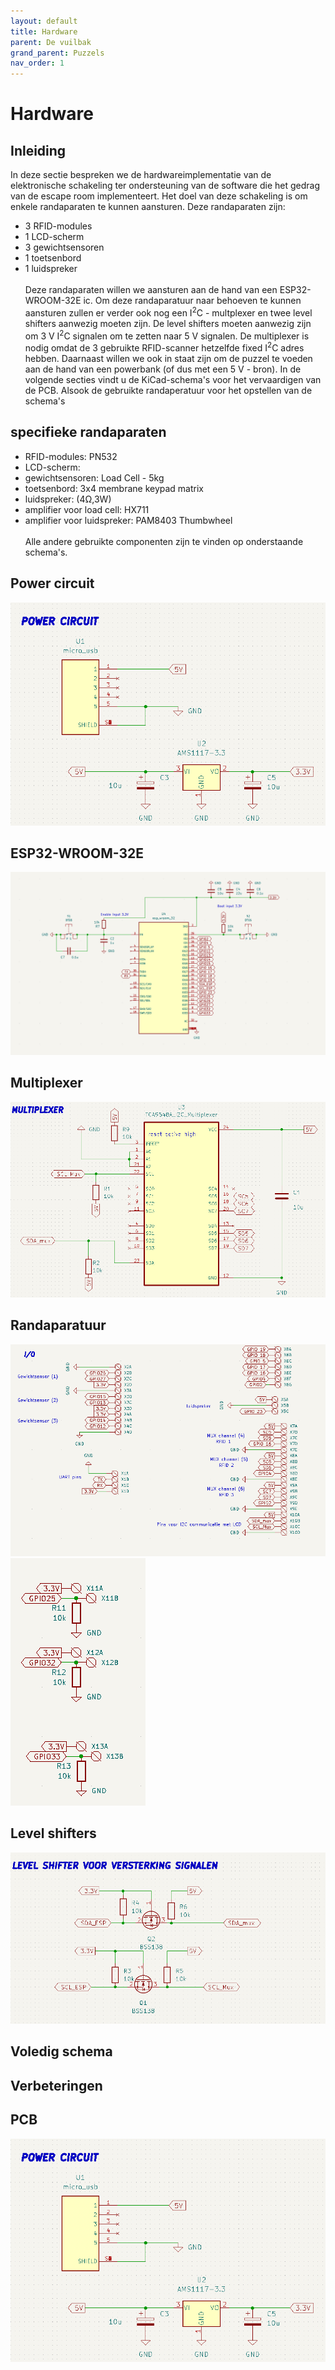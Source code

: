 ```yaml
---
layout: default
title: Hardware
parent: De vuilbak
grand_parent: Puzzels
nav_order: 1
---
```

# Hardware
## Inleiding
In deze sectie bespreken we de hardwareimplementatie van de elektronische schakeling ter ondersteuning van de software die het gedrag van de escape room implementeert.
Het doel van deze schakeling is om enkele randaparaten te kunnen aansturen.
Deze randaparaten zijn:
- 3 RFID-modules
- 1 LCD-scherm
- 3 gewichtsensoren
- 1 toetsenbord
- 1 luidspreker <br /><br />
Deze randaparaten willen we aansturen aan de hand van een  ESP32-WROOM-32E ic.
Om deze randaparatuur naar behoeven te kunnen aansturen zullen er verder ook nog een I<sup>2</sup>C - multplexer en twee level shifters aanwezig moeten zijn.
De level shifters moeten aanwezig zijn om 3 V I<sup>2</sup>C signalen om te zetten naar 5 V signalen.
De multiplexer is nodig omdat de 3 gebruikte RFID-scanner hetzelfde fixed I<sup>2</sup>C adres hebben.
Daarnaast willen we ook in staat zijn om de puzzel te voeden aan de hand van een powerbank (of dus met een 5 V - bron).
In de volgende secties vindt u de KiCad-schema's voor het vervaardigen van de PCB.
Alsook de gebruikte randaperatuur voor het opstellen van de schema's
## specifieke randaparaten
- RFID-modules: PN532
- LCD-scherm: 
- gewichtsensoren: Load Cell - 5kg
- toetsenbord: 3x4 membrane keypad matrix
- luidspreker: (4Ω,3W)
- amplifier voor load cell: HX711
- amplifier voor luidspreker: PAM8403 Thumbwheel
<br /><br />
Alle andere gebruikte componenten zijn te vinden op onderstaande schema's.

## Power circuit
![](Power_circuit.png)
## ESP32-WROOM-32E
![](esp_32.png)
## Multiplexer
![](Multiplexer.png)
## Randaparatuur
![](randaparatuur.png)
![](randaparatuur2.png)
## Level shifters
![](Level_shifters.png)
## Voledig schema

## Verbeteringen

## PCB
![](Power_circuit.png)
